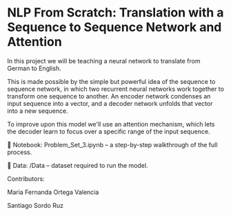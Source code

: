 # NLP From Scratch: Translation with a Sequence to Sequence Network and Attention


In this project we will be teaching a neural network to translate from German to English.

This is made possible by the simple but powerful idea of the sequence to sequence network, in which two recurrent neural networks work together to transform one sequence to another. An encoder network condenses an input sequence into a vector, and a decoder network unfolds that vector into a new sequence.

To improve upon this model we'll use an attention mechanism, which lets the decoder learn to focus over a specific range of the input sequence.

📓 Notebook: Problem_Set_3.ipynb – a step-by-step walkthrough of the full process.

📂 Data: /Data – dataset required to run the model.

Contributors:

Maria Fernanda Ortega Valencia

Santiago Sordo Ruz
